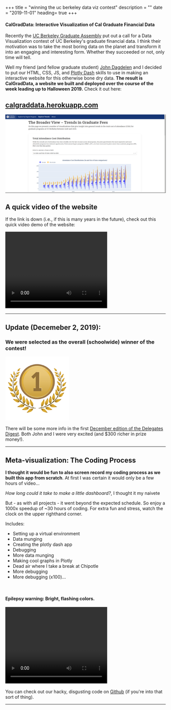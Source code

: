+++
title = "winning the uc berkeley data viz contest"
description = ""
date = "2019-11-01"
heading= true
+++




#### CalGradData: Interactive Visualization of Cal Graduate Financial Data

Recently the [UC Berkeley Graduate Assembly](https://ga.berkeley.edu) put out a call for a Data Visualization contest of UC Berkeley's graduate financial data. I think their motivation was to take the most boring data on the planet and transform it into an engaging and interesting form. Whether they succeeded or not, only time will tell.

Well my friend (and fellow graduate student) [John Dagdelen](https://jdagdelen.github.io) and I decided to put our HTML, CSS, JS, and [Plotly Dash](https://plot.ly/dash/) skills to use in making an interactive website for this otherwise bone dry data. **The result is CalGradData, a website we built and deployed over the course of the week leading up to Halloween 2019.** Check it out here:

## [calgraddata.herokuapp.com](https://calgraddata.herokuapp.com)

<a href="https://calgraddata.herokuapp.com" target="_blank">
    <img src="/ucbviz2019_still.png" width="600" ></img>
</a>


## A quick video of the website

If the link is down (i.e., if this is many years in the future), check out this quick video demo of the website:

<video width="320" height="240" controls>
  <source src="/ucbviz2019_websitev1.mp4" type="video/mp4">
Your browser does not support the video tag :(
</video> 


---

## Update (Decemeber 2, 2019): 
### We were selected as the overall (schoolwide) winner of the contest!

<img src="/1stplace.png" width="200" ></img>

There will be some more info in the first [December edition of the Delegates Digest](http://ga.berkeley.edu/news/delegates-digest/). Both John and I were very excited (and $300 richer in prize money!).  

---

## Meta-visualization: The Coding Process

**I thought it would be fun to also screen record my coding process as we built this app from scratch**. At first I was certain it would only be a few hours of video...

_How long could it take to make a little dashboard?_, I thought it my naivete

But - as with all projects - it went beyond the expected schedule. So enjoy a 1000x speedup of ~30 hours of coding. For extra fun and stress, watch the clock on the upper righthand corner. 

Includes:

- Setting up a virtual environment
- Data munging
- Creating the plotly dash app
- Debugging
- More data munging
- Making cool graphs in Plotly
- Dead air where I take a break at Chipotle
- More debugging
- More debugging (x100)...

</br>


#### Epilepsy warning: Bright, flashing colors.
<video width="320" height="240" controls>
  <source src="/ucbviz2019_coding_1000x.m4v" type="video/mp4">
Your browser does not support the video tag :(
</video> 

You can check out our hacky, disgusting code on [Github](https://github.com/calgraddata/ucbviz2019) (if you're into that sort of thing).

---

